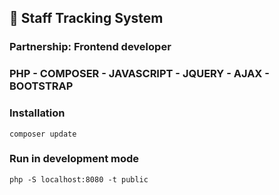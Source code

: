 ## :rocket: Staff Tracking System
### Partnership: Frontend developer
### PHP - COMPOSER - JAVASCRIPT - JQUERY - AJAX - BOOTSTRAP

### Installation
`composer update`
### Run in development mode
`php -S localhost:8080 -t public`
